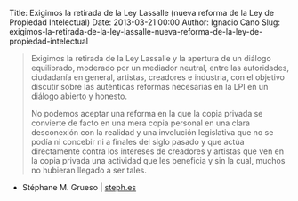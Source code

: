 Title: Exigimos la retirada de la Ley Lassalle (nueva reforma de la Ley de Propiedad Intelectual)
Date: 2013-03-21 00:00
Author: Ignacio Cano
Slug: exigimos-la-retirada-de-la-ley-lassalle-nueva-reforma-de-la-ley-de-propiedad-intelectual

> Exigimos la retirada de la Ley Lassalle y la apertura de un diálogo
> equilibrado, moderado por un mediador neutral, entre las autoridades,
> ciudadanía en general, artistas, creadores e industria, con el
> objetivo discutir sobre las auténticas reformas necesarias en la LPI
> en un diálogo abierto y honesto.
>
> No podemos aceptar una reforma en la que la copia privada se convierte
> de facto en una mera copia personal en una clara desconexión con la
> realidad y una involución legislativa que no se podía ni concebir ni a
> finales del siglo pasado y que actúa directamente contra los intereses
> de creadores y artistas que ven en la copia privada una actividad que
> les beneficia y sin la cual, muchos no hubieran llegado a ser tales.

- Stéphane M. Grueso | [steph.es][]

  [steph.es]: http://steph.es/blog/2013/03/exigimos-la-retirada-de-la-ley-lassalle-nueva-reforma-de-la-ley-de-propiedad-intelectual/
    "Exigimos la retirada de la Ley Lassalle (nueva reforma de la Ley de Propiedad Intelectual)"
